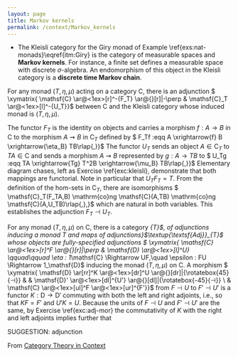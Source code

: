 ```yaml
---
layout: page
title: Markov kernels
permalink: /context/Markov_kernels
---
```

-  The Kleisli category for the Giry monad of Example \ref{exs:nat-monads}\eqref{itm:Giry} is the category of measurable spaces and **Markov kernels**. For instance, a finite set defines a measurable space with discrete $\sigma$-algebra. An endomorphism of this object in the Kleisli category is a **discrete time Markov chain**.



 For any  monad $(T,\eta,\mu)$ acting on a category $\mathsf{C}$, there is an adjunction
$ \xymatrix{ \mathsf{C} \ar@<1ex>[r]^-{F_T} \ar@{}[r]|-\perp & \mathsf{C}_T \ar@<1ex>[l]^-{U_T}}$ between $\mathsf{C}$ and the Kleisli category whose induced monad is $(T,\eta,\mu)$.


The functor $F_T$ is the identity on objects and carries a morphism $f : A \to B$ in $\mathsf{C}$ to the morphism $A \rightsquigarrow B$ in $\mathsf{C}_T$ defined by
$ F_Tf :eqq A \xrightarrow{f} B \xrightarrow{\eta_B} TB\rlap{,}}$ The functor $U_T$ sends an object $A \in \mathsf{C}_T$ to $TA \in \mathsf{C}$ and sends a morphism $A \rightsquigarrow B$ represented by $g : A \to TB$ to
$ U_Tg :eqq TA \xrightarrow{Tg} T^2B \xrightarrow{\mu_B} TB\rlap{,}}$
Elementary diagram chases, left as Exercise \ref{exc:kleisli}, demonstrate that both mappings are functorial.  Note in particular that $U_T F_T = T$. From the definition of the hom-sets in $\mathsf{C}_T$, there are isomorphisms
$ \mathsf{C}_T(F_TA,B) \mathrm{co}ng \mathsf{C}(A,TB) \mathrm{co}ng \mathsf{C}(A,U_TB)\rlap{,},}$ which are natural in both variables. This establishes the adjunction $F_T \dashv U_T$.




For any monad $(T,\eta,\mu)$ on $\mathsf{C}$, there is a category _{T}$, of adjunctions inducing a monad $T$ and maps of adjunctions}$\textup{\textsf{Adj}}_{T}$ whose objects are fully-specified adjunctions
$ \xymatrix{ \mathsf{C} \ar@<1ex>[r]^F \ar@{}[r]|\perp & \mathsf{D} \ar@<1ex>[l]^U} \qquad\qquad \eta : 1_\mathsf{C} \Rightarrow UF,\quad \epsilon : FU \Rightarrow 1_\mathsf{D}$
inducing the monad $(T,\eta,\mu)$ on $\mathsf{C}$. A morphism
$ \xymatrix{ \mathsf{D} \ar[rr]^K \ar@<1ex>[dr]^U  \ar@{}[dr]|{\rotatebox{45}{$\dashv$}} & & \mathsf{D}' \ar@<1ex>[dl]^{U'} \ar@{}[dl]|{\rotatebox{-45}{$\dashv$}} \\ & \mathsf{C} \ar@<1ex>[ul]^F \ar@<1ex>[ur]^{F'}}$
from $F\dashv U$ to $F'\dashv U'$ is a functor $K : \mathsf{D} \to \mathsf{D}'$ commuting with both the left and right adjoints, i.e., so that $KF =F'$ and $U'K =U$. Because the units of $F \dashv U$ and $F' \dashv U'$ are the same, by Exercise \ref{exc:adj-mor} the commutativity of $K$ with the right and left adjoints implies further that


SUGGESTION: adjunction

From [Category Theory in Context](https://mathgloss.github.io/MathGloss/context.html)